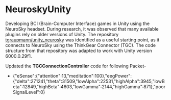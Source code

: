 # NeuroskyUnity
Developing BCI (Brain-Computer Interface) games in Unity using the NeuroSky headset. During research, it was observed that many available plugins rely on older versions of Unity. The repository [tgraupmann/unity_neurosky](https://github.com/tgraupmann/unity_neurosky.git) was identified as a useful starting point, as it connects to NeuroSky using the ThinkGear Connector (TGC). The code structure from that repository was adapted to work with Unity version 6000.0.29f1.

Updated the **TGCConnectionController** code for following Packet-
- {"eSense":{"attention":13,"meditation":100},"eegPower":{"delta":271241,"theta":31509,"lowAlpha":22531,"highAlpha":3945,"lowBeta":12849,"highBeta":4603,"lowGamma":2144,"highGamma":871},"poorSignalLevel":0}
